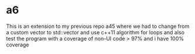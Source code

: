 # a6
This is an extension to my previous repo a45 where we had to change from a custom vector to std::vector and use c++11 algorithm for loops and also test the program with a coverage of non-UI code > 97% and i have 100% coverage

